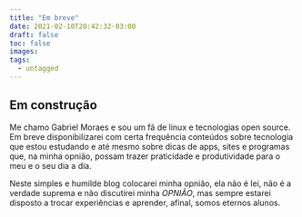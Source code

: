 ```yaml
---
title: "Em breve"
date: 2021-02-10T20:42:32-03:00
draft: false
toc: false
images:
tags:
  - untagged
---
```

## Em construção

Me chamo Gabriel Moraes e sou um fã de linux e tecnologias open source. Em breve disponibilizarei com certa frequência conteúdos sobre tecnologia que estou estudando e até mesmo sobre dicas de apps, sites e programas que, na minha opnião, possam trazer praticidade e produtividade para o meu e o seu dia a dia.

Neste simples e humilde blog colocarei minha opnião, ela não é lei, não é a verdade suprema e não discutirei minha *OPNIÃO*, mas sempre estarei disposto a trocar experiências e aprender, afinal, somos eternos alunos.
